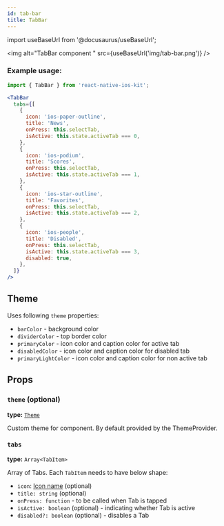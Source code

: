 ```yaml
---
id: tab-bar
title: TabBar
---
```

import useBaseUrl from '@docusaurus/useBaseUrl';

<img alt="TabBar component " src={useBaseUrl('img/tab-bar.png')} />

### Example usage:
```jsx
import { TabBar } from 'react-native-ios-kit';

<TabBar
  tabs={[
    {
      icon: 'ios-paper-outline',
      title: 'News',
      onPress: this.selectTab,
      isActive: this.state.activeTab === 0,
    },
    {
      icon: 'ios-podium',
      title: 'Scores',
      onPress: this.selectTab,
      isActive: this.state.activeTab === 1,
    },
    {
      icon: 'ios-star-outline',
      title: 'Favorites',
      onPress: this.selectTab,
      isActive: this.state.activeTab === 2,
    },
    {
      icon: 'ios-people',
      title: 'Disabled',
      onPress: this.selectTab,
      isActive: this.state.activeTab === 3,
      disabled: true,
    },
  ]}
/>
```

## Theme
Uses following `theme` properties:
- `barColor` - background color
- `dividerColor` - top border color
- `primaryColor` - icon color and caption color for active tab
- `disabledColor` - icon color and caption color for disabled tab
- `primaryLightColor` - icon color and caption color for non active tab

## Props

### `theme` (optional)
**type:** [`Theme`](theme.html)

Custom theme for component. By default provided by the ThemeProvider.

### `tabs`
**type:** `Array<TabItem>`  

Array of Tabs. Each `TabItem` needs to have below shape:
* `icon`: [Icon name](icon.html#name) (optional)
* `title: string` (optional)
* `onPress: function` - to be called when Tab is tapped
* `isActive: boolean` (optional) - indicating whether Tab is active
* `disabled?: boolean` (optional) - disables a Tab
